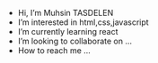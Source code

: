 - Hi, I’m Muhsin TASDELEN
- I’m interested in html,css,javascript 
- I’m currently learning react
- I’m looking to collaborate on ...
- How to reach me ...

<!---
MHSNTASDELEN/MHSNTASDELEN is a ✨ special ✨ repository because its `README.md` (this file) appears on your GitHub profile.
You can click the Preview link to take a look at your changes.
--->
